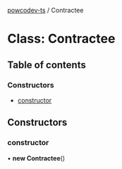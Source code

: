 [powcodev-ts](../README.md) / Contractee

# Class: Contractee

## Table of contents

### Constructors

- [constructor](Contractee.md#constructor)

## Constructors

### constructor

• **new Contractee**()
